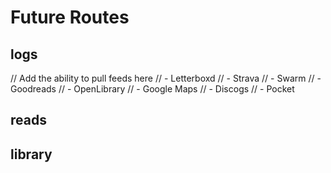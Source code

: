 # Future Routes

## logs
// Add the ability to pull feeds here
// - Letterboxd
// - Strava
// - Swarm
// - Goodreads
// - OpenLibrary
// - Google Maps
// - Discogs
// - Pocket

## reads

## library
<!-- This should contain my:
- Pocket list
- Goodreads
- Zotero -->
